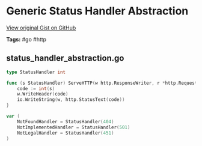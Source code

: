 # Generic Status Handler Abstraction 

[View original Gist on GitHub](https://gist.github.com/Integralist/bd46b6673376ceee7f029cfb576438b5)

**Tags:** #go #http

## status_handler_abstraction.go

```go
type StatusHandler int

func (s StatusHandler) ServeHTTP(w http.ResponseWriter, r *http.Request) {
	code := int(s)
	w.WriteHeader(code)
	io.WriteString(w, http.StatusText(code))
}

var (
	NotFoundHandler = StatusHandler(404)
	NotImplementedHandler = StatusHandler(501)
	NotLegalHandler = StatusHandler(451)
)
```

